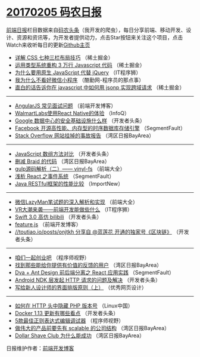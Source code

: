 # [20170205 码农日报](http://hao.caibaojian.com/date/2017/02/05)

[前端日报](http://caibaojian.com/c/news)栏目数据来自[码农头条](http://hao.caibaojian.com/)（我开发的爬虫），每日分享前端、移动开发、设计、资源和资讯等，为开发者提供动力，点击Star按钮来关注这个项目，点击Watch来收听每日的更新[Github主页](https://github.com/kujian/frontendDaily)
* [详解 CSS 七种三栏布局技巧](http://hao.caibaojian.com/24825.html) （稀土掘金）
* [运用类型系统重构 3 万行 Javascript 代码](http://hao.caibaojian.com/24824.html) （稀土掘金）
* [为什么要用原生 JavaScript 代替 jQuery](http://hao.caibaojian.com/24908.html) （IT程序狮）
* [我为什么不看好微信小程序](http://hao.caibaojian.com/24957.html) （酷勤网-程序员的那点事）
* [直白的话告诉你在 javascript 中如何用 jsonp 实现跨域请求](http://hao.caibaojian.com/24911.html) （稀土掘金）

***
* [AngularJS 常见面试问题](http://hao.caibaojian.com/24821.html) （前端开发博客）
* [WalmartLabs使用React Native的体验](http://hao.caibaojian.com/24780.html) （InfoQ）
* [Google 数据中心的安全基础设施什么样](http://hao.caibaojian.com/24893.html) （开发者头条）
* [Facebook 开源高性能、内存型的时序数据库存储引擎](http://hao.caibaojian.com/24895.html) （SegmentFault）
* [Stack Overflow 网站挂掉的事故报告](http://hao.caibaojian.com/24789.html) （湾区日报BayArea）

***
* [JavaScript 数组方法对比](http://hao.caibaojian.com/24890.html) （开发者头条）
* [删减 Braid 的代码](http://hao.caibaojian.com/24793.html) （湾区日报BayArea）
* [gulp源码解析（二）—— vinyl-fs](http://hao.caibaojian.com/24800.html) （前端大全）
* [浅析 React 之事件系统](http://hao.caibaojian.com/24894.html) （SegmentFault）
* [Java RESTful框架的性能比较](http://hao.caibaojian.com/24782.html) （ImportNew）

***
* [微信LazyMan笔试题的深入解析和实现](http://hao.caibaojian.com/24875.html) （前端大全）
* [VR大潮来袭——前端开发能做些什么](http://hao.caibaojian.com/24907.html) （IT程序狮）
* [Swift 3.0 高仿 bilibili](http://hao.caibaojian.com/24887.html) （开发者头条）
* [feature.js](http://hao.caibaojian.com/24909.html) （前端开发博客）
* [//toutiao.io/posts/onjtkh 分享自 @蓝莲花 开通的独家号《区块链》](http://hao.caibaojian.com/24888.html) （开发者头条）

***
* [咱们一起创业吧](http://hao.caibaojian.com/24817.html) （程序师视野）
* [找到那些能给你提供有价值的反馈的用户](http://hao.caibaojian.com/24787.html) （湾区日报BayArea）
* [Dva + Ant Design 前后端分离之 React 应用实践](http://hao.caibaojian.com/24896.html) （SegmentFault）
* [Android NDK 层发起 HTTP 请求的问题及解决](http://hao.caibaojian.com/24913.html) （开发者头条）
* [写给新人设计师的界面排版原则（上）](http://hao.caibaojian.com/24822.html) （优秀网页设计）

***
* [如何在 HTTP 头中隐藏 PHP 版本号](http://hao.caibaojian.com/24872.html) （Linux中国）
* [Docker 1.13 更新有哪些看点](http://hao.caibaojian.com/24939.html) （开发者头条）
* [5款最佳正则表达式编辑调试器](http://hao.caibaojian.com/24898.html) （程序师视野）
* [做伟大的产品前要先有 scalable 的公司结构](http://hao.caibaojian.com/24867.html) （湾区日报BayArea）
* [Dollar Shave Club 为什么能成功](http://hao.caibaojian.com/24792.html) （湾区日报BayArea）

日报维护作者：[前端开发博客](http://caibaojian.com/) 
